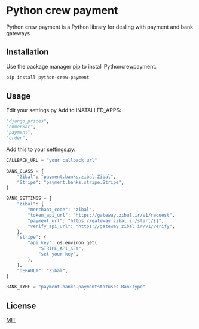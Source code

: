 # Python crew payment

Python crew payment is a Python library for dealing with payment and bank gateways

## Installation

Use the package manager [pip](https://pip.pypa.io/en/stable/) to install Pythoncrewpayment.

```bash
pip install python-crew-payment
```

## Usage

Edit your settings.py
Add to INATALLED_APPS:

```python
"django_prices",
"enmerkar",
"payment",
"order",
```

Add this to your settings.py:

```python
CALLBACK_URL = "your callback url"

BANK_CLASS = {
    "Zibal": "payment.banks.zibal.Zibal",
    "Stripe": "payment.banks.stripe.Stripe",
}

BANK_SETTINGS = {
    "zibal": {
        "merchant_code": "zibal",
        "token_api_url": "https://gateway.zibal.ir/v1/request",
        "payment_url": "https://gateway.zibal.ir/start/{}",
        "verify_api_url": "https://gateway.zibal.ir/v1/verify",
    },
    "stripe": {
        "api_key": os.environ.get(
            "STRIPE_API_KEY",
            "set your key",
        ),
    },
    "DEFAULT": "Zibal",
}

BANK_TYPE = "payment.banks.paymentstatuses.BankType"
```

## License
[MIT](https://choosealicense.com/licenses/mit/)